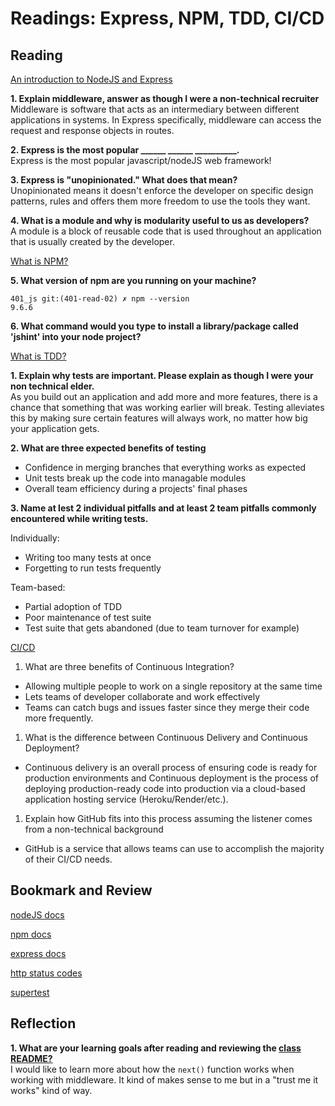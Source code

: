 # Readings: Express, NPM, TDD, CI/CD

## Reading

[An introduction to NodeJS and Express](https://developer.mozilla.org/en-US/docs/Learn/Server-side/Express_Nodejs/Introduction)

**1. Explain middleware, answer as though I were a non-technical recruiter**  
Middleware is software that acts as an intermediary between different applications in systems.  In Express specifically, middleware can access the request and response objects in routes.

**2. Express is the most popular ______ ______ __________.**  
Express is the most popular javascript/nodeJS web framework!

**3. Express is "unopinionated."  What does that mean?**  
Unopinionated means it doesn't enforce the developer on specific design patterns, rules and offers them more freedom to use the tools they want.

**4. What is a module and why is modularity useful to us as developers?**  
A module is a block of reusable code that is used throughout an application that is usually created by the developer.


[What is NPM?](https://docs.npmjs.com/getting-started/what-is-npm)

**5. What version of npm are you running on your machine?**  
```
401_js git:(401-read-02) ✗ npm --version
9.6.6
```

**6. What command would you type to install a library/package called 'jshint' into your node project?**  


[What is TDD?](https://www.agilealliance.org/glossary/tdd/)

**1. Explain why tests are important.  Please explain as though I were your non technical elder.**  
As you build out an application and add more and more features, there is a chance that something that was working earlier will break.  Testing alleviates this by making sure certain features will always work, no matter how big your application gets.

**2. What are three expected benefits of testing**  
- Confidence in merging branches that everything works as expected
- Unit tests break up the code into managable modules
- Overall team efficiency during a projects' final phases


**3. Name at lest 2 individual pitfalls and at least 2 team pitfalls commonly encountered while writing tests.**  

Individually:
- Writing too many tests at once
- Forgetting to run tests frequently

Team-based:
- Partial adoption of TDD
- Poor maintenance of test suite
- Test suite that gets abandoned (due to team turnover for example)

[CI/CD](https://www.youtube.com/watch?v=k2aNsQKwyOo)

1. What are three benefits of Continuous Integration?
- Allowing multiple people to work on a single repository at the same time
- Lets teams of developer collaborate and work effectively
- Teams can catch bugs and issues faster since they merge their code more frequently.
1. What is the difference between Continuous Delivery and Continuous Deployment?
- Continuous delivery is an overall process of ensuring code is ready for production environments and Continuous deployment is the process of deploying production-ready code into production via a cloud-based application hosting service (Heroku/Render/etc.).
1. Explain how GitHub fits into this process assuming the listener comes from a non-technical background
- GitHub is a service that allows teams can use to accomplish the majority of their CI/CD needs.

## Bookmark and Review

[nodeJS docs](https://nodejs.org/en/docs/)

[npm docs](https://docs.npmjs.com)

[express docs](https://expressjs.com/en/4x/api.html)

[http status codes](https://www.restapitutorial.com/httpstatuscodes.html)

[supertest](https://github.com/visionmedia/supertest)

## Reflection

**1. What are your learning goals after reading and reviewing the [class README?](./)**  
I would like to learn more about how the `next()` function works when working with middleware.  It kind of makes sense to me but in a "trust me it works" kind of way.
